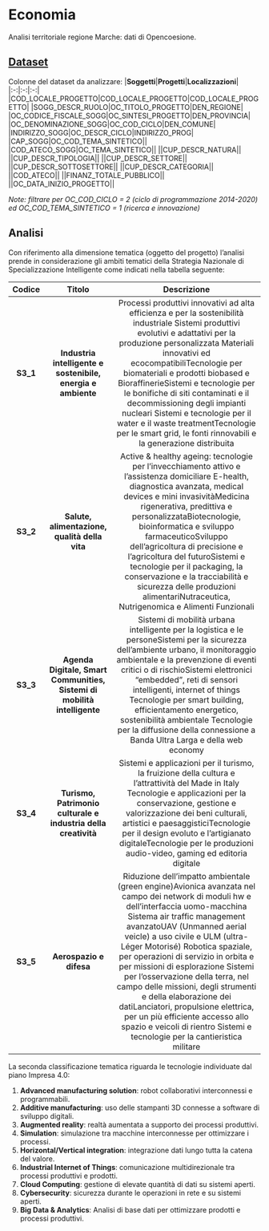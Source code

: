 # Economia
Analisi territoriale regione Marche: dati di Opencoesione.

## [Dataset](https://opencoesione.gov.it/it/opendata/#!basedati_section)

Colonne del dataset da analizzare:
|**Soggetti**|**Progetti**|**Localizzazioni**|
|:-:|:-:|:-:|
|COD_LOCALE_PROGETTO|COD_LOCALE_PROGETTO|COD_LOCALE_PROGETTO|
|SOGG_DESCR_RUOLO|OC_TITOLO_PROGETTO|DEN_REGIONE|
|OC_CODICE_FISCALE_SOGG|OC_SINTESI_PROGETTO|DEN_PROVINCIA|
|OC_DENOMINAZIONE_SOGG|OC_COD_CICLO|DEN_COMUNE|
|INDIRIZZO_SOGG|OC_DESCR_CICLO|INDIRIZZO_PROG|
|CAP_SOGG|OC_COD_TEMA_SINTETICO||
|COD_ATECO_SOGG|OC_TEMA_SINTETICO||
||CUP_DESCR_NATURA||
||CUP_DESCR_TIPOLOGIA||
||CUP_DESCR_SETTORE||
||CUP_DESCR_SOTTOSETTORE||
||CUP_DESCR_CATEGORIA||
||COD_ATECO||
||FINANZ_TOTALE_PUBBLICO||
||OC_DATA_INIZIO_PROGETTO||

*Note: filtrare per OC_COD_CICLO = 2 (ciclo di programmazione 2014-2020) ed OC_COD_TEMA_SINTETICO = 1 (ricerca e innovazione)*

## Analisi
Con riferimento alla dimensione tematica (oggetto del progetto) l’analisi prende in considerazione gli ambiti tematici della Strategia Nazionale di Specializzazione Intelligente come indicati nella tabella seguente:

|**Codice**|**Titolo**|**Descrizione**|
|:---:|:---:|:---:|
|**S3_1**|**Industria intelligente e sostenibile, energia e ambiente**|Processi produttivi innovativi ad alta efficienza e per la sostenibilità industriale Sistemi produttivi evolutivi e adattativi per la produzione personalizzata Materiali innovativi ed ecocompatibiliTecnologie per biomateriali e prodotti biobased e BioraffinerieSistemi e tecnologie per le bonifiche di siti contaminati e il decommissioning degli impianti nucleari Sistemi e tecnologie per il water e il waste treatmentTecnologie per le smart grid, le fonti rinnovabili e la generazione distribuita|
|**S3_2**|**Salute, alimentazione, qualità della vita**|Active & healthy ageing: tecnologie per l’invecchiamento attivo e l’assistenza domiciliare E-health, diagnostica avanzata, medical devices e mini invasivitàMedicina rigenerativa, predittiva e personalizzataBiotecnologie, bioinformatica e sviluppo farmaceuticoSviluppo dell’agricoltura di precisione e l’agricoltura del futuroSistemi e tecnologie per il packaging, la conservazione e la tracciabilità e sicurezza delle produzioni alimentariNutraceutica, Nutrigenomica e Alimenti Funzionali|
|**S3_3**|**Agenda Digitale, Smart Communities, Sistemi di mobilità intelligente**|Sistemi di mobilità urbana intelligente per la logistica e le personeSistemi per la sicurezza dell’ambiente urbano, il monitoraggio ambientale e la prevenzione di eventi critici o di rischioSistemi elettronici “embedded”, reti di sensori intelligenti, internet of things Tecnologie per smart building, efficientamento energetico, sostenibilità ambientale Tecnologie per la diffusione della connessione a Banda Ultra Larga e della web economy|
|**S3_4**|**Turismo, Patrimonio culturale e industria della creatività**|Sistemi e applicazioni per il turismo, la fruizione della cultura e l’attrattività del Made in Italy Tecnologie e applicazioni per la conservazione, gestione e valorizzazione dei beni culturali, artistici e paesaggisticiTecnologie per il design evoluto e l’artigianato digitaleTecnologie per le produzioni audio-video, gaming ed editoria digitale |
|**S3_5**|**Aerospazio e difesa**|Riduzione dell’impatto ambientale (green engine)Avionica avanzata nel campo dei network di moduli hw e dell’interfaccia uomo-macchina Sistema air traffic management avanzatoUAV (Unmanned aerial veicle) a uso civile e ULM (ultra-Léger Motorisé) Robotica spaziale, per operazioni di servizio in orbita e per missioni di esplorazione Sistemi per l’osservazione della terra, nel campo delle missioni, degli strumenti e della elaborazione dei datiLanciatori, propulsione elettrica, per un più efficiente accesso allo spazio e veicoli di rientro Sistemi e tecnologie per la cantieristica militare|

La seconda classificazione tematica riguarda le tecnologie individuate dal piano Impresa 4.0:

1. **Advanced manufacturing solution**: robot collaborativi interconnessi e programmabili. 
2. **Additive manufacturing**: uso delle stampanti 3D connesse a software di sviluppo digitali. 
3. **Augmented reality**: realtà aumentata a supporto dei processi produttivi. 
4. **Simulation**: simulazione tra macchine interconnesse per ottimizzare i processi. 
5. **Horizontal/Vertical integration**: integrazione dati lungo tutta la catena del valore.
6. **Industrial Internet of Things**: comunicazione multidirezionale tra processi produttivi e prodotti. 
7. **Cloud Computing**: gestione di elevate quantità di dati su sistemi aperti. 
8. **Cybersecurity**: sicurezza durante le operazioni in rete e su sistemi aperti. 
9. **Big Data & Analytics**: Analisi di base dati per ottimizzare prodotti e processi produttivi.
